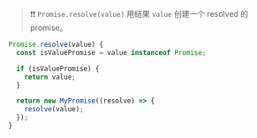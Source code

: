 > :heavy_exclamation_mark::heavy_exclamation_mark: `Promise.resolve(value)` 用结果 `value` 创建一个 resolved 的 promise。





~~~js
Promise.resolve(value) {
  const isValuePromise = value instanceof Promise;

  if (isValuePromise) {
    return value;
  }

  return new MyPromise((resolve) => {
    resolve(value);
  });
}
~~~

